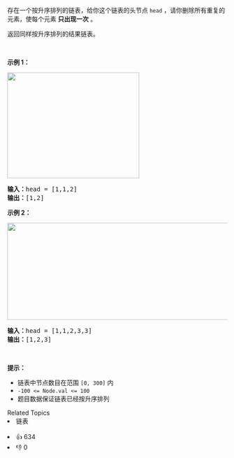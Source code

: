 <p>存在一个按升序排列的链表，给你这个链表的头节点 <code>head</code> ，请你删除所有重复的元素，使每个元素 <strong>只出现一次</strong> 。</p>

<p>返回同样按升序排列的结果链表。</p>

<p> </p>

<p><strong>示例 1：</strong></p>
<img alt="" src="https://assets.leetcode.com/uploads/2021/01/04/list1.jpg" style="width: 302px; height: 242px;" />
<pre>
<strong>输入：</strong>head = [1,1,2]
<strong>输出：</strong>[1,2]
</pre>

<p><strong>示例 2：</strong></p>
<img alt="" src="https://assets.leetcode.com/uploads/2021/01/04/list2.jpg" style="width: 542px; height: 222px;" />
<pre>
<strong>输入：</strong>head = [1,1,2,3,3]
<strong>输出：</strong>[1,2,3]
</pre>

<p> </p>

<p><strong>提示：</strong></p>

<ul>
	<li>链表中节点数目在范围 <code>[0, 300]</code> 内</li>
	<li><code>-100 <= Node.val <= 100</code></li>
	<li>题目数据保证链表已经按升序排列</li>
</ul>
<div><div>Related Topics</div><div><li>链表</li></div></div><br><div><li>👍 634</li><li>👎 0</li></div>